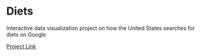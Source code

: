 # Diets

Interactive data visualization project on how the United States searches for diets on Google

[Project Link](https://buenosdiazz.github.io/diets/)